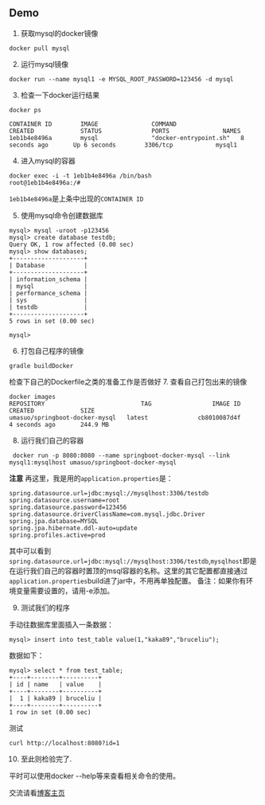 ## Demo

1. 获取mysql的docker镜像
```
docker pull mysql
```
2.  运行mysql镜像
```
docker run --name mysql1 -e MYSQL_ROOT_PASSWORD=123456 -d mysql
```

3.  检查一下docker运行结果

```
docker ps

CONTAINER ID        IMAGE               COMMAND                  CREATED             STATUS              PORTS               NAMES
1eb1b4e8496a        mysql               "docker-entrypoint.sh"   8 seconds ago       Up 6 seconds        3306/tcp            mysql1
```
4. 进入mysql的容器

```
docker exec -i -t 1eb1b4e8496a /bin/bash
root@1eb1b4e8496a:/#

```
`1eb1b4e8496a`是上条中出现的`CONTAINER ID`

5. 使用mysql命令创建数据库
```
mysql> mysql -uroot -p123456
mysql> create database testdb;
Query OK, 1 row affected (0.00 sec)
mysql> show databases;
+--------------------+
| Database           |
+--------------------+
| information_schema |
| mysql              |
| performance_schema |
| sys                |
| testdb             |
+--------------------+
5 rows in set (0.00 sec)

mysql> 

```
6. 打包自己程序的镜像

```
gradle buildDocker
```
检查下自己的Dockerfile之类的准备工作是否做好
7. 查看自己打包出来的镜像
```
docker images
REPOSITORY                           TAG                 IMAGE ID            CREATED             SIZE
umasuo/springboot-docker-mysql   latest              cb8010087d4f        4 seconds ago       244.9 MB
```
8. 运行我们自己的容器
```
 docker run -p 8080:8080 --name springboot-docker-mysql --link mysql1:mysqlhost umasuo/springboot-docker-mysql
```

**注意**
再这里，我是用的`application.properties`是：
```
spring.datasource.url=jdbc:mysql://mysqlhost:3306/testdb
spring.datasource.username=root
spring.datasource.password=123456
spring.datasource.driverClassName=com.mysql.jdbc.Driver
spring.jpa.database=MYSQL
spring.jpa.hibernate.ddl-auto=update
spring.profiles.active=prod

```
其中可以看到`spring.datasource.url=jdbc:mysql://mysqlhost:3306/testdb`,`mysqlhost`即是在运行我们自己的容器时置顶的msql容器的名称。这里的其它配置都直接通过`application.properties`build进了jar中，不用再单独配置。
备注：如果你有环境变量需要设置的，请用-e添加。

9. 测试我们的程序

手动往数据库里面插入一条数据：
```
mysql> insert into test_table value(1,"kaka89","bruceliu");
```
数据如下：
```
mysql> select * from test_table;
+----+--------+----------+
| id | name   | value    |
+----+--------+----------+
|  1 | kaka89 | bruceliu |
+----+--------+----------+
1 row in set (0.00 sec)
```
测试
```
curl http://localhost:8080?id=1
```

10. 至此则检验完了.

平时可以使用docker --help等来查看相关命令的使用。

交流请看[博客主页](http://www.umasuo.com/)
